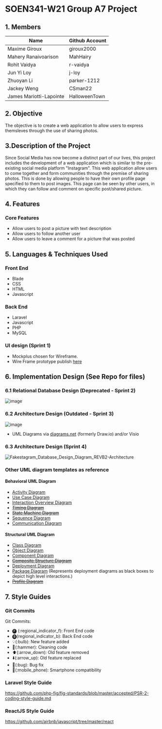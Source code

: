 # SOEN341-W21 Group A7 Project

## 1. Members
Name | Github Account
------------ | ------------- 
Maxime Giroux | giroux2000
Mahery Ranaivoarison | MahHairy
Rohit Vaidya | r-vaidya
Jun Yi Loy | j-loy
Zhuoyan Li | parker-1212
Jackey Weng | CSman22 
James Mariotti-Lapointe | HalloweenTown 

## 2. Objective
The objective is to create a web application to allow users to express themsleves through the use of sharing photos.

## 3.Description of the Project 
Since Social Media has now become a distinct part of our lives, this project includes the development of a web application which is similar to the pre-existing social media platform "Instagram". This web application allow users to come together and form communities through the premise of sharing photos. This is done by allowing people to have their own profile page specified to them to post images. This page can be seen by other users, in which they can follow and comment on specific post/shared picture.  

## 4. Features
### **Core Features**
- Allow users to post a picture with text description
- Allow users to follow another user
- Allow users to leave a comment for a picture that was posted

## 5. Languages & Techniques Used
### **Front End**
- Blade
- CSS
- HTML
- Javascript

### **Back End**
- Laravel
- Javascript
- PHP
- MySQL

### **UI design** (Sprint 1)
- Mockplus chosen for Wireframe.
- Wire Frame prototype publish [here](http://run.mockplus.com/J14EA8NbBWmZRcTN/index.html)

## 6. **Implementation Design** (See Repo for files)
### 6.1 Relational Database Design (Deprecated - Sprint 2)
![image](https://user-images.githubusercontent.com/16064297/111727249-e834f000-8840-11eb-8a4a-5082315c1d15.png)

### 6.2 Architecture Design (Outdated - Sprint 3)
![image](https://user-images.githubusercontent.com/16064297/111726964-4f9e7000-8840-11eb-84b6-4b2f97de57f1.png)
- UML Diagrams via [diagrams.net](https://app.diagrams.net/) (formerly Draw.io) and/or Visio

### 6.3 Architecture Design (Sprint 4)
![Fakestagram_Database_Design_Diagram_REVB2-Architecture](https://user-images.githubusercontent.com/16064297/114958888-ef482180-9e31-11eb-9ec5-8ba2a3193239.jpg)

### Other UML diagram templates as reference
#### Behavioral UML Diagram
- [Activity Diagram](https://tallyfy.com/uml-diagram/#activity-diagram)
- [Use Case Diagram](https://tallyfy.com/uml-diagram/#use-case-diagram)
- [Interaction Overview Diagram](https://tallyfy.com/uml-diagram/#interaction-overview-diagram)
- [~~Timing Diagram~~](https://tallyfy.com/uml-diagram/#timing-diagram)
- [~~State Machine Diagram~~](https://tallyfy.com/uml-diagram/#state-machine-diagram)
- [Sequence Diagram](https://tallyfy.com/uml-diagram/#sequence-diagram)
- [Communication Diagram](https://tallyfy.com/uml-diagram/#communication_uml_diagram)

#### Structural UML Diagram
- [Class Diagram](https://tallyfy.com/uml-diagram/#class-diagram)
- [Object Diagram](https://tallyfy.com/uml-diagram/#object-diagram)
- [Component Diagram](https://tallyfy.com/uml-diagram/#component-diagram)
- [~~Composite Structure Diagram~~](https://tallyfy.com/uml-diagram/#composite-structure-diagram)
- [Deployment Diagram](https://tallyfy.com/uml-diagram/#deployment-diagram)
- [Package Diagram](https://tallyfy.com/uml-diagram/#package-diagram) (Represents deployment diagrams as black boxes to depict high level interactions.)
- [~~Profile Diagram~~](https://tallyfy.com/uml-diagram/#profile-diagram)

## 7. Style Guides 
### Git Commits
Git Commits:
- 🅕 (:regional_indicator_f): Front End code
- 🅑(regional_indicator_b): Back End code 
- 💡(:bulb): New feature added 
- 🔨(:hammer): Cleaning code
- ⬆️(:arrow_down): Old feature removed
- ⬇️(:arrow_up): Old feature replaced
- 🐛(:bug): Bug fix
- 📱(:mobile_phone): Smartphone compatibility

### Laravel Style Guide
https://github.com/php-fig/fig-standards/blob/master/accepted/PSR-2-coding-style-guide.md

### ReactJS Style Guide
https://github.com/airbnb/javascript/tree/master/react
